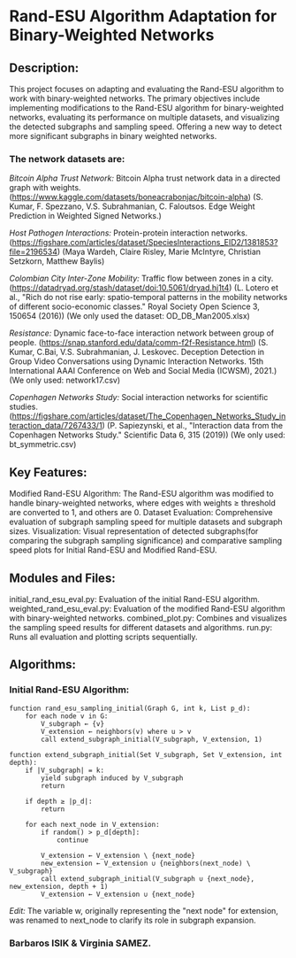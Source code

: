 # Rand-ESU Algorithm Adaptation for Binary-Weighted Networks

## Description:
This project focuses on adapting and evaluating the Rand-ESU algorithm to work with binary-weighted networks. The primary objectives include implementing modifications to the Rand-ESU algorithm for binary-weighted networks, evaluating its performance on multiple datasets, and visualizing the detected subgraphs and sampling speed. Offering a new way to detect more significant subgraphs in binary weighted networks.

### The network datasets are:
*Bitcoin Alpha Trust Network:* Bitcoin Alpha trust network data in a directed graph with weights.
(https://www.kaggle.com/datasets/boneacrabonjac/bitcoin-alpha) (S. Kumar, F. Spezzano, V.S. Subrahmanian, C. Faloutsos. Edge Weight Prediction in Weighted Signed Networks.)

*Host Pathogen Interactions:* Protein-protein interaction networks.
(https://figshare.com/articles/dataset/SpeciesInteractions_EID2/1381853?file=2196534) (Maya Wardeh, Claire Risley, Marie McIntyre, Christian Setzkorn, Matthew Baylis)

*Colombian City Inter-Zone Mobility:* Traffic flow between zones in a city.
(https://datadryad.org/stash/dataset/doi:10.5061/dryad.hj1t4) (L. Lotero et al., "Rich do not rise early: spatio-temporal patterns in the mobility networks of different socio-economic classes." Royal Society Open Science 3, 150654 (2016))
(We only used the dataset: OD_DB_Man2005.xlsx)

*Resistance:* Dynamic face-to-face interaction network between group of people.
(https://snap.stanford.edu/data/comm-f2f-Resistance.html) (S. Kumar, C.Bai, V.S. Subrahmanian, J. Leskovec. Deception Detection in Group Video Conversations using Dynamic Interaction Networks. 15th International AAAI Conference on Web and Social Media (ICWSM), 2021.)
(We only used: network17.csv)

*Copenhagen Networks Study:* Social interaction networks for scientific studies.
(https://figshare.com/articles/dataset/The_Copenhagen_Networks_Study_interaction_data/7267433/1) (P. Sapiezynski, et al., "Interaction data from the Copenhagen Networks Study." Scientific Data 6, 315 (2019))
(We only used: bt_symmetric.csv)

## Key Features: 
Modified Rand-ESU Algorithm: The Rand-ESU algorithm was modified to handle binary-weighted networks, where edges with weights ≥ threshold are converted to 1, and others are 0.
Dataset Evaluation: Comprehensive evaluation of subgraph sampling speed for multiple datasets and subgraph sizes.
Visualization: Visual representation of detected subgraphs(for comparing the subgraph sampling significance) and comparative sampling speed plots for Initial Rand-ESU and Modified Rand-ESU.

## Modules and Files: 
initial_rand_esu_eval.py: Evaluation of the initial Rand-ESU algorithm.
weighted_rand_esu_eval.py: Evaluation of the modified Rand-ESU algorithm with binary-weighted networks.
combined_plot.py: Combines and visualizes the sampling speed results for different datasets and algorithms.
run.py: Runs all evaluation and plotting scripts sequentially.

## Algorithms:
### Initial Rand-ESU Algorithm:
    function rand_esu_sampling_initial(Graph G, int k, List p_d):
        for each node v in G:
            V_subgraph ← {v}
            V_extension ← neighbors(v) where u > v
            call extend_subgraph_initial(V_subgraph, V_extension, 1)
        
    function extend_subgraph_initial(Set V_subgraph, Set V_extension, int depth):
        if |V_subgraph| = k:
            yield subgraph induced by V_subgraph
            return
        
        if depth ≥ |p_d|:
            return

        for each next_node in V_extension:
            if random() > p_d[depth]:
                continue

            V_extension ← V_extension \ {next_node}
            new_extension ← V_extension ∪ {neighbors(next_node) \ V_subgraph}
            call extend_subgraph_initial(V_subgraph ∪ {next_node}, new_extension, depth + 1)
            V_extension ← V_extension ∪ {next_node}

*Edit:* The variable w, originally representing the "next node" for extension, was renamed to next_node to clarify its role in subgraph expansion.

### Barbaros ISIK & Virginia SAMEZ.
